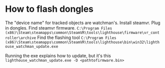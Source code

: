 How to flash dongles
============================
The "device name" for tracked objects are watchman's.
Install steamvr.
Plug in dongles.
Find steamvr firmware. 
`C:\Program Files (x86)\Steam\steamapps\common\SteamVR\tools\lighthouse\firmware\vr_controller\archive`
Find the flashing tool
`C:\Program Files (x86)\Steam\steamapps\common\SteamVR\tools\lighthouse\bin\win32\lighthouse_watchman_update.exe`

Running the exe explains how to update, but it's this
`lighthouse_watchman_update.exe -D <pathtofirmware.bin>`
